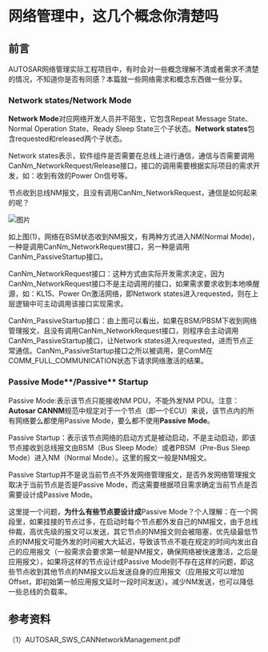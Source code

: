 # 网络管理中，这几个概念你清楚吗

## **前言**

AUTOSAR网络管理实际工程项目中，有时会对一些概念理解不清或者需求不清楚的情况，不知道你是否有同感？本篇就一些网络需求和概念东西做一些分享。

### **Network states**/**Network Mode**

**Network Mode**对应网络开发人员并不陌生，它包含Repeat Message State、Normal Operation State、Ready Sleep State三个子状态。**Network states**包含requested和released两个子状态。

Network states表示，软件组件是否需要在总线上进行通信，通信与否需要调用CanNm_NetworkRequest/Release接口，接口的调用需要根据实际项目的需求开发，如：收到有效的Power On信号等。

节点收到总线NM报文，且没有调用CanNm_NetworkRequest，通信是如何起来的呢？

![图片](https://mmbiz.qpic.cn/mmbiz_png/eEEQvxEw8vyI2zxZPflE4iatRdOkIANqzZHhIP8RicPuG9qfOJsnbbLf0QcicFguIemOuDyrDRkBRPeIjwiaNxV2iaA/640?wx_fmt=png&wxfrom=5&wx_lazy=1&wx_co=1)

如上图(1)，网络在BSM状态收到NM报文，有两种方式进入NM(Normal Mode)，一种是调用CanNm_NetworkRequest接口，另一种是调用CanNm_PassiveStartup接口。

CanNm_NetworkRequest接口：这种方式由实际开发需求决定，因为CanNm_NetworkRequest接口不是主动调用的接口，如果需求要求收到本地唤醒源，如：KL15、Power On激活网络，即Network states进入requested，则在上层逻辑中可主动调用该接口实现需求。

CanNm_PassiveStartup接口：由上图可以看出，如果在BSM/PBSM下收到网络管理报文，且没有调用CanNm_NetworkRequest接口，则程序会主动调用CanNm_PassiveStartup接口，让Network states进入requested，进而节点正常通信。CanNm_PassiveStartup接口之所以被调用，是ComM在COMM_FULL_COMMUNICATION状态下请求网络激活的结果。

### **Passive M**ode**/Passive** **Startup**

Passive Mode:表示该节点只能接收NM PDU，不能外发NM PDU。注意：**Autosar CANNM**规范中规定对于一个节点（即一个ECU）来说，该节点内的所有网络要么都使用Passive Mode，要么都不使用**Passive Mode**。

Passive Startup：表示该节点网络的启动方式是被动启动，不是主动启动，即该节点接收到总线报文由BSM（Bus Sleep Mode）或者PBSM（Pre-Bus Sleep Mode）进入NM（Normal Mode）。这里的报文一般是NM报文。

Passive Startup并不是说当前节点不外发网络管理报文，是否外发网络管理报文取决于当前节点是否是Passive Mode，而这需要根据项目需求确定当前节点是否需要设计成Passive Mode。

这里提一个问题，**为什么有些节点要设计成**Passive Mode？个人理解：在一个网段里，如果挂接的节点过多，在启动时每个节点都外发自己的NM报文，由于总线仲裁，高优先级的报文可以发送，其它节点的NM报文则会被阻塞，优先级最低节点的NM报文可能外发的时间被大大延迟，导致该节点不能在规定的时间内发出自己的应用报文（一般需求会要求第一帧是NM报文，确保网络被快速激活，之后是应用报文），如果将这样的节点设计成Passive Mode则不存在这样的问题，即这些节点收到其他节点的NM报文以后发送自身的应用报文（应用报文可以增加Offset，即初始第一帧应用报文延时一段时间发送）。减少NM发送，也可以降低一些总线的负载率。

## **参考资料**

（1）AUTOSAR_SWS_CANNetworkManagement.pdf